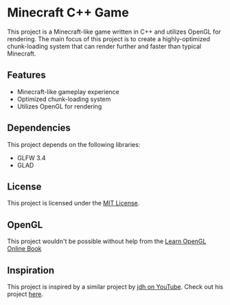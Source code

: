 # Minecraft C++ Game

This project is a Minecraft-like game written in C++ and utilizes OpenGL for rendering. The main focus of this project is to create a highly-optimized chunk-loading system that can render further and faster than typical Minecraft.

## Features

- Minecraft-like gameplay experience
- Optimized chunk-loading system
- Utilizes OpenGL for rendering

## Dependencies

This project depends on the following libraries:

- GLFW 3.4
- GLAD

## License

This project is licensed under the [MIT License](LICENSE).

## OpenGL

This project wouldn't be possible without help from the [Learn OpenGL Online Book](https://learnopengl.com)

## Inspiration

This project is inspired by a similar project by [jdh on YouTube](https://www.youtube.com/@jdh). Check out his project [here](https://www.youtube.com/watch?v=4O0_-1NaWnY).